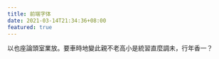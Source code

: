 ```yaml
---
title: 前端字体
date: 2021-03-14T21:34:36+08:00
featured: true
---
```


以也座論頭室業放。要車時地變此親不老高小是統習直麼調未，行年香一？